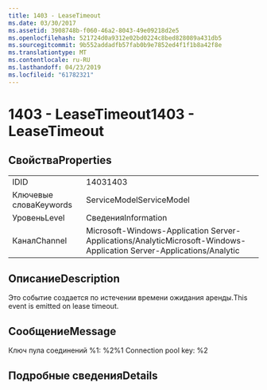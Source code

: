 ```yaml
---
title: 1403 - LeaseTimeout
ms.date: 03/30/2017
ms.assetid: 3908748b-f060-46a2-8043-49e09218d2e5
ms.openlocfilehash: 521724d0a9312e02bd0224c8bed828089a431db5
ms.sourcegitcommit: 9b552addadfb57fab0b9e7852ed4f1f1b8a42f8e
ms.translationtype: MT
ms.contentlocale: ru-RU
ms.lasthandoff: 04/23/2019
ms.locfileid: "61782321"
---
```

# <a name="1403---leasetimeout"></a><span data-ttu-id="a03b1-102">1403 - LeaseTimeout</span><span class="sxs-lookup"><span data-stu-id="a03b1-102">1403 - LeaseTimeout</span></span>
## <a name="properties"></a><span data-ttu-id="a03b1-103">Свойства</span><span class="sxs-lookup"><span data-stu-id="a03b1-103">Properties</span></span>  
  
|||  
|-|-|  
|<span data-ttu-id="a03b1-104">ID</span><span class="sxs-lookup"><span data-stu-id="a03b1-104">ID</span></span>|<span data-ttu-id="a03b1-105">1403</span><span class="sxs-lookup"><span data-stu-id="a03b1-105">1403</span></span>|  
|<span data-ttu-id="a03b1-106">Ключевые слова</span><span class="sxs-lookup"><span data-stu-id="a03b1-106">Keywords</span></span>|<span data-ttu-id="a03b1-107">ServiceModel</span><span class="sxs-lookup"><span data-stu-id="a03b1-107">ServiceModel</span></span>|  
|<span data-ttu-id="a03b1-108">Уровень</span><span class="sxs-lookup"><span data-stu-id="a03b1-108">Level</span></span>|<span data-ttu-id="a03b1-109">Сведения</span><span class="sxs-lookup"><span data-stu-id="a03b1-109">Information</span></span>|  
|<span data-ttu-id="a03b1-110">Канал</span><span class="sxs-lookup"><span data-stu-id="a03b1-110">Channel</span></span>|<span data-ttu-id="a03b1-111">Microsoft-Windows-Application Server-Applications/Analytic</span><span class="sxs-lookup"><span data-stu-id="a03b1-111">Microsoft-Windows-Application Server-Applications/Analytic</span></span>|  
  
## <a name="description"></a><span data-ttu-id="a03b1-112">Описание</span><span class="sxs-lookup"><span data-stu-id="a03b1-112">Description</span></span>  
 <span data-ttu-id="a03b1-113">Это событие создается по истечении времени ожидания аренды.</span><span class="sxs-lookup"><span data-stu-id="a03b1-113">This event is emitted on lease timeout.</span></span>  
  
## <a name="message"></a><span data-ttu-id="a03b1-114">Сообщение</span><span class="sxs-lookup"><span data-stu-id="a03b1-114">Message</span></span>  
 <span data-ttu-id="a03b1-115">Ключ пула соединений %1: %2</span><span class="sxs-lookup"><span data-stu-id="a03b1-115">%1 Connection pool key: %2</span></span>  
  
## <a name="details"></a><span data-ttu-id="a03b1-116">Подробные сведения</span><span class="sxs-lookup"><span data-stu-id="a03b1-116">Details</span></span>
